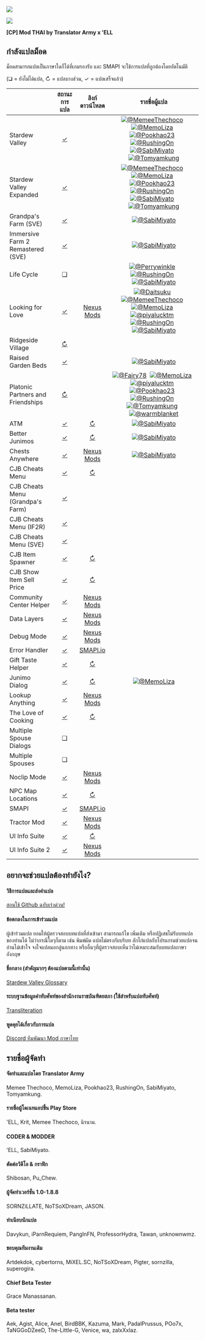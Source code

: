 ![](https://cdn.discordapp.com/emojis/586947531586535425.gif?v=1)

![](https://cdn.akamai.steamstatic.com/steamcommunity/public/images/clans/11170746/3ef23c9138df24e797373b11d432bd6799fba0e7.png)

**[CP] Mod THAI by Translator Army x 'ELL**

## กำลังแปลม็อด
ม็อดสามารถแปลเป็นภาษาใดก็ได้ที่เกมรองรับ และ SMAPI จะใช้การแปลที่ถูกต้องโดยอัตโนมัติ

(❑ = ยังไม่ได้แปล, ↻ = แปลบางส่วน, ✓ = แปลเสร็จแล้ว)

&nbsp;                            | สถานะการแปล                                                    | ลิงก์ดาวน์โหลด                                                                | รายชื่อผู้แปล
--------------------------------- | :------------------------------------------------------------: | :------------------------------------------------------------------------: | :-----------------------------------------------------------------------:
Stardew Valley                    | [✓](StardewValley/)                                            |                                                                            | [![@MemeeThechoco](https://avatars.githubusercontent.com/u/61545047?s=36)](https://github.com/MemeeThechoco)  [![@MemoLiza](https://avatars.githubusercontent.com/u/61897755?s=36)](https://github.com/MemoLiza)  [![@Pookhao23](https://avatars.githubusercontent.com/u/61622581?s=36)](https://github.com/Poopoo2002)  [![@RushingOn](https://avatars.githubusercontent.com/u/61596911?s=36)](https://github.com/RushingOn)  [![@SabiMiyato](https://avatars.githubusercontent.com/u/62402134?s=36)](https://github.com/SabiMiyato)  [![@Tomyamkung](https://avatars.githubusercontent.com/u/61552106?s=36)](https://github.com/Hipster1707)
Stardew Valley Expanded           | [✓](StardewValleyExpanded/Stardew%20Valley%20Expanded/)        |                                                                            | [![@MemeeThechoco](https://avatars.githubusercontent.com/u/61545047?s=36)](https://github.com/MemeeThechoco)  [![@MemoLiza](https://avatars.githubusercontent.com/u/61897755?s=36)](https://github.com/MemoLiza)  [![@Pookhao23](https://avatars.githubusercontent.com/u/61622581?s=36)](https://github.com/Poopoo2002)  [![@RushingOn](https://avatars.githubusercontent.com/u/61596911?s=36)](https://github.com/RushingOn)  [![@SabiMiyato](https://avatars.githubusercontent.com/u/62402134?s=36)](https://github.com/SabiMiyato)  [![@Tomyamkung](https://avatars.githubusercontent.com/u/61552106?s=36)](https://github.com/Hipster1707)
Grandpa's Farm (SVE)              | [✓](StardewValleyExpanded/Grandpa's%20Farm/)                   |                                                                            | [![@SabiMiyato](https://avatars.githubusercontent.com/u/62402134?s=36)](https://github.com/SabiMiyato)
Immersive Farm 2 Remastered (SVE) | [✓](StardewValleyExpanded/Immersive%20Farm%202%20Remastered/)  |                                                                            | [![@SabiMiyato](https://avatars.githubusercontent.com/u/62402134?s=36)](https://github.com/SabiMiyato)
Life Cycle                        | ❑                                                              |                                                                            | [![@Perrywinkle](https://avatars.githubusercontent.com/u/94427504?s=36)](https://github.com/xPerrywinkle)  [![@RushingOn](https://avatars.githubusercontent.com/u/61596911?s=36)](https://github.com/RushingOn)  [![@SabiMiyato](https://avatars.githubusercontent.com/u/62402134?s=36)](https://github.com/SabiMiyato)
Looking for Love                  | [✓]([CP]%20Looking%20for%20Love/)                              | [Nexus Mods](https://www.nexusmods.com/stardewvalley/mods/10206)                    | [![@Daitsuku](https://avatars.githubusercontent.com/u/65522118?s=36)](https://github.com/Daitsuku)  [![@MemeeThechoco](https://avatars.githubusercontent.com/u/61545047?s=36)](https://github.com/MemeeThechoco)  [![@MemoLiza](https://avatars.githubusercontent.com/u/61897755?s=36)](https://github.com/MemoLiza)  [![@piyalucktm](https://avatars.githubusercontent.com/u/62783503?s=36)](https://github.com/piyalucktm)  [![@RushingOn](https://avatars.githubusercontent.com/u/61596911?s=36)](https://github.com/RushingOn)  [![@SabiMiyato](https://avatars.githubusercontent.com/u/62402134?s=36)](https://github.com/SabiMiyato)
Ridgeside Village                 | [↻](Ridgeside%20Village/)                            |
Raised Garden Beds                | [✓]([CP]%20RaisedGardenBeds%20-%20THAI/)                       |                                                                            | [![@SabiMiyato](https://avatars.githubusercontent.com/u/62402134?s=36)](https://github.com/SabiMiyato)
Platonic Partners and Friendships | [↻]([CP]%20Platonic%20Partners%20and%20Friendships/)           |                                                                            | [![@Fairy78](https://via.placeholder.com/36x36.png?text=Fairy78)](https://github.com/Fairy78)  [![@MemoLiza](https://avatars.githubusercontent.com/u/61897755?s=36)](https://github.com/MemoLiza)  [![@piyalucktm](https://avatars.githubusercontent.com/u/62783503?s=36)](https://github.com/piyalucktm)  [![@Pookhao23](https://avatars.githubusercontent.com/u/61622581?s=36)](https://github.com/Poopoo2002)  [![@RushingOn](https://avatars.githubusercontent.com/u/61596911?s=36)](https://github.com/RushingOn)  [![@Tomyamkung](https://avatars.githubusercontent.com/u/61552106?s=36)](https://github.com/Hipster1707)  [![@warmblanket](https://avatars.githubusercontent.com/u/89137206?s=36)](https://github.com/wwwarmblanket)
ATM                               | [✓](ATM/i18n/th.json)                                          | [↻](https://github.com/Platonymous/Stardew-Valley-Mods/pull/121)| [![@SabiMiyato](https://avatars.githubusercontent.com/u/62402134?s=36)](https://github.com/SabiMiyato)
Better Junimos                    | [✓](BetterJunimos/i18n/th.json)                                | [↻](https://github.com/hawkfalcon/Stardew-Mods/pull/12)         | [![@SabiMiyato](https://avatars.githubusercontent.com/u/62402134?s=36)](https://github.com/SabiMiyato)
Chests Anywhere                   | [✓](ChestsAnywhere/i18n/th.json)                               | [Nexus Mods](https://www.nexusmods.com/stardewvalley/mods/518)                      | [![@SabiMiyato](https://avatars.githubusercontent.com/u/62402134?s=36)](https://github.com/SabiMiyato)
CJB Cheats Menu                   | [✓](CJBCheatsMenu/i18n/th.json)                                | [↻](https://github.com/CJBok/SDV-Mods/pull/159)
CJB Cheats Menu (Grandpa's Farm)  | [✓](CJBCheatsMenu_GrandpasFarm/i18n/th.json)                   |
CJB Cheats Menu (IF2R)            | [✓](CJBCheatsMenu_IF2R/i18n/th.json)                           |
CJB Cheats Menu (SVE)             | [✓](CJBCheatsMenu_SVE/i18n/th.json)                            |
CJB Item Spawner                  | [✓](CJBItemSpawner/i18n/th.json)                               | [↻](https://github.com/CJBok/SDV-Mods/pull/159)
CJB Show Item Sell Price          | [✓](CJBShowItemSellPrice/i18n/th.json)                         | [↻](https://github.com/CJBok/SDV-Mods/pull/159)
Community Center Helper           | [✓](CommunityCenterHelper/i18n/th.json)                        | [Nexus Mods](https://www.nexusmods.com/stardewvalley/mods/6893)
Data Layers                       | [✓](DataLayers/i18n/th.json)                                   | [Nexus Mods](https://www.nexusmods.com/stardewvalley/mods/1691)
Debug Mode                        | [✓](DebugMode/i18n/th.json)                                    | [Nexus Mods](https://www.nexusmods.com/stardewvalley/mods/679)
Error Handler                     | [✓](ErrorHandler/i18n/th.json)                                 | [SMAPI.io](https://smapi.io/)
Gift Taste Helper                 | [✓](GiftTasteHelper/i18n/th.json)                              | [↻](https://github.com/tstaples/GiftTasteHelper/pull/24)
Junimo Dialog                     | [✓](JunimoDialog/i18n/th.json)                                 | [↻](https://github.com/ceruleandeep/CeruleanStardewMods/pull/1) | [![@MemoLiza](https://avatars.githubusercontent.com/u/61897755?s=36)](https://github.com/MemoLiza)
Lookup Anything                   | [✓](LookupAnything/i18n/th.json)                               | [Nexus Mods](https://www.nexusmods.com/stardewvalley/mods/541)
The Love of Cooking               | [✓](LoveOfCooking/i18n/th.json)                                | [↻](https://github.com/b-b-blueberry/CooksAssistant/pull/4)
Multiple Spouse Dialogs           | ❑                                                              |
Multiple Spouses                  | ❑                                                              |
Noclip Mode                       | [✓](NoclipMode/i18n/th.json)                                   | [Nexus Mods](https://www.nexusmods.com/stardewvalley/mods/3900)
NPC Map Locations                 | [✓](NPCMapLocations/i18n/th.json)                              | [↻](https://github.com/bouhm/stardew-valley-mods/pull/82)
SMAPI                             | [✓](smapi-internal/i18n/th.json)                               | [SMAPI.io](https://smapi.io/)
Tractor Mod                       | [✓](TractorMod/i18n/th.json)                                   | [Nexus Mods](https://www.nexusmods.com/stardewvalley/mods/1401)
UI Info Suite                     | [✓](UI%20Info%20Suite/i18n/th.json)                            | [↻](https://github.com/cdaragorn/Ui-Info-Suite/pull/79)
UI Info Suite 2                   | [✓](UIInfoSuite2/i18n/th.json)                                 | [Nexus Mods](https://github.com/Annosz/UIInfoSuite2/releases)

## อยากจะช่วยแปลต้องทำยังไง?

#### วิธีการแปลและส่งคำแปล
[สอนใช้ Github ฉบับเร่งด่วน!](https://www.youtube.com/watch?v=e39kzyoK-RQ)

#### ข้อตกลงในการเข้าร่วมแปล
ผู้เข้าร่วมแปล ยอมให้ผู้ตรวจสอบบทแปลที่ส่งเข้ามา สามารถแก้ไข เพิ่มเติม หรือปฏิเสธไม่รับบทแปลของท่านได้ ไม่ว่ากรณีใดๆก็ตาม เช่น พิมพ์ผิด แปลไม่ตรงกับบริบท ลักไก่แปลกับโปรแกรมช่วยแปลจนอ่านไม่เข้าใจ จงใจแปลนอกลู่นอกทาง หรืออื่นๆที่ผู้ตรวจสอบเห็นว่าไม่เหมาะสมกับบทแปลภาษาอังกฤษ

#### ชื่อกลาง (สำคัญมากๆ ต้องแปลตามนี้เท่านั้น)
[Stardew Valley Glossary](https://docs.google.com/spreadsheets/d/1DBdyvEI9XNAWEPpptKmIHfUj0gGdAFzyjHH9oR7U0Zc/edit?usp=sharing)

#### ระบบฐานข้อมูลคำทับศัพท์ของสำนักงานราชบัณฑิตยสภา (ใช้สำหรับแปลทับศัพท์)
[Transliteration](https://transliteration.orst.go.th)

#### พูดคุยได้เกี่ยวกับการแปล
[Discord ทีมพัฒนา Mod ภาษาไทย](https://discordapp.com/invite/TkP42Xm)

## รายชื่อผู้จัดทำ

#### จัดทำและแปลโดย Translator Army
Memee Thechoco, MemoLiza, Pookhao23, RushingOn, SabiMiyato, Tomyamkung.

#### รายชื่อผู้โดเนทแอปขึ้น Play Store
'ELL, Krit, Memee Thechoco, นิรนาม.

#### CODER & MODDER
'ELL, SabiMiyato.

#### ตัดต่อวิดีโอ & กราฟิก
Shibosan, Pu_Chew.

#### ผู้จัดทำเวอร์ชั่น 1.0-1.8.8
SORNZiLLATE, NoTSoXDream, JASON.

#### ทําเนียบนักแปล
Davykun, iParnRequiem, PangInFN, ProfessorHydra, Tawan, unknownwmz.

#### ขอบคุณทีมงานเดิม
Artdekdok, cybertorns, MiXEL.SC, NoTSoXDream, Pigter, sornzilla, superogira.

#### Chief Beta Tester
Grace Manassanan.

#### Beta tester
Aek, Agist, Alice, Anel, BirdBBK, Kazuma, Mark, PadalPrussus, POo7x, TaNGGoDZeeD, The-Little-G, Venice, wa, zalxXxlaz.
